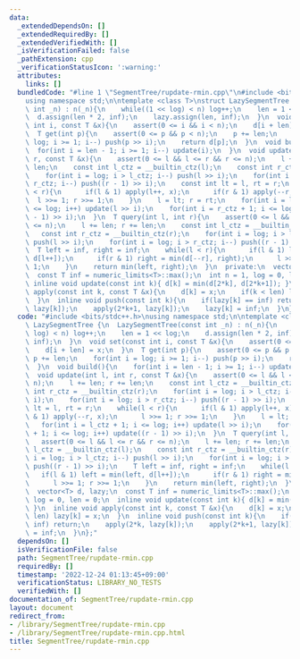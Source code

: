 ```yaml
---
data:
  _extendedDependsOn: []
  _extendedRequiredBy: []
  _extendedVerifiedWith: []
  _isVerificationFailed: false
  _pathExtension: cpp
  _verificationStatusIcon: ':warning:'
  attributes:
    links: []
  bundledCode: "#line 1 \"SegmentTree/rupdate-rmin.cpp\"\n#include <bits/stdc++.h>\n\
    using namespace std;\n\ntemplate <class T>\nstruct LazySegmentTree {\n  LazySegmentTree(const\
    \ int _n) : n(_n){\n    while((1 << log) < n) log++;\n    len = 1 << log;\n  \
    \  d.assign(len * 2, inf);\n    lazy.assign(len, inf);\n  }\n  void set(const\
    \ int i, const T &x){\n    assert(0 <= i && i < n);\n    d[i + len] = x;\n  }\n\
    \  T get(int p){\n    assert(0 <= p && p < n);\n    p += len;\n    for(int i =\
    \ log; i >= 1; i--) push(p >> i);\n    return d[p];\n  }\n  void build(){\n  \
    \  for(int i = len - 1; i >= 1; i--) update(i);\n  }\n  void update(int l, int\
    \ r, const T &x){\n    assert(0 <= l && l <= r && r <= n);\n    l += len; r +=\
    \ len;\n    const int l_ctz = __builtin_ctz(l);\n    const int r_ctz = __builtin_ctz(r);\n\
    \    for(int i = log; i > l_ctz; i--) push(l >> i);\n    for(int i = log; i >\
    \ r_ctz; i--) push((r - 1) >> i);\n    const int lt = l, rt = r;\n    while(l\
    \ < r){\n      if(l & 1) apply(l++, x);\n      if(r & 1) apply(--r, x);\n    \
    \  l >>= 1; r >>= 1;\n    }\n    l = lt; r = rt;\n    for(int i = l_ctz + 1; i\
    \ <= log; i++) update(l >> i);\n    for(int i = r_ctz + 1; i <= log; i++) update((r\
    \ - 1) >> i);\n  }\n  T query(int l, int r){\n    assert(0 <= l && l <= r && r\
    \ <= n);\n    l += len; r += len;\n    const int l_ctz = __builtin_ctz(l);\n \
    \   const int r_ctz = __builtin_ctz(r);\n    for(int i = log; i > l_ctz; i--)\
    \ push(l >> i);\n    for(int i = log; i > r_ctz; i--) push((r - 1) >> i);\n  \
    \  T left = inf, right = inf;\n    while(l < r){\n      if(l & 1) left = min(left,\
    \ d[l++]);\n      if(r & 1) right = min(d[--r], right);\n      l >>= 1; r >>=\
    \ 1;\n    }\n    return min(left, right);\n  }\n  private:\n  vector<T> d, lazy;\n\
    \  const T inf = numeric_limits<T>::max();\n  int n = 1, log = 0, len = 0;\n \
    \ inline void update(const int k){ d[k] = min(d[2*k], d[2*k+1]); }\n  inline void\
    \ apply(const int k, const T &x){\n    d[k] = x;\n    if(k < len) lazy[k] = x;\n\
    \  }\n  inline void push(const int k){\n    if(lazy[k] == inf) return;\n    apply(2*k,\
    \ lazy[k]);\n    apply(2*k+1, lazy[k]);\n    lazy[k] = inf;\n  }\n};\n"
  code: "#include <bits/stdc++.h>\nusing namespace std;\n\ntemplate <class T>\nstruct\
    \ LazySegmentTree {\n  LazySegmentTree(const int _n) : n(_n){\n    while((1 <<\
    \ log) < n) log++;\n    len = 1 << log;\n    d.assign(len * 2, inf);\n    lazy.assign(len,\
    \ inf);\n  }\n  void set(const int i, const T &x){\n    assert(0 <= i && i < n);\n\
    \    d[i + len] = x;\n  }\n  T get(int p){\n    assert(0 <= p && p < n);\n   \
    \ p += len;\n    for(int i = log; i >= 1; i--) push(p >> i);\n    return d[p];\n\
    \  }\n  void build(){\n    for(int i = len - 1; i >= 1; i--) update(i);\n  }\n\
    \  void update(int l, int r, const T &x){\n    assert(0 <= l && l <= r && r <=\
    \ n);\n    l += len; r += len;\n    const int l_ctz = __builtin_ctz(l);\n    const\
    \ int r_ctz = __builtin_ctz(r);\n    for(int i = log; i > l_ctz; i--) push(l >>\
    \ i);\n    for(int i = log; i > r_ctz; i--) push((r - 1) >> i);\n    const int\
    \ lt = l, rt = r;\n    while(l < r){\n      if(l & 1) apply(l++, x);\n      if(r\
    \ & 1) apply(--r, x);\n      l >>= 1; r >>= 1;\n    }\n    l = lt; r = rt;\n \
    \   for(int i = l_ctz + 1; i <= log; i++) update(l >> i);\n    for(int i = r_ctz\
    \ + 1; i <= log; i++) update((r - 1) >> i);\n  }\n  T query(int l, int r){\n \
    \   assert(0 <= l && l <= r && r <= n);\n    l += len; r += len;\n    const int\
    \ l_ctz = __builtin_ctz(l);\n    const int r_ctz = __builtin_ctz(r);\n    for(int\
    \ i = log; i > l_ctz; i--) push(l >> i);\n    for(int i = log; i > r_ctz; i--)\
    \ push((r - 1) >> i);\n    T left = inf, right = inf;\n    while(l < r){\n   \
    \   if(l & 1) left = min(left, d[l++]);\n      if(r & 1) right = min(d[--r], right);\n\
    \      l >>= 1; r >>= 1;\n    }\n    return min(left, right);\n  }\n  private:\n\
    \  vector<T> d, lazy;\n  const T inf = numeric_limits<T>::max();\n  int n = 1,\
    \ log = 0, len = 0;\n  inline void update(const int k){ d[k] = min(d[2*k], d[2*k+1]);\
    \ }\n  inline void apply(const int k, const T &x){\n    d[k] = x;\n    if(k <\
    \ len) lazy[k] = x;\n  }\n  inline void push(const int k){\n    if(lazy[k] ==\
    \ inf) return;\n    apply(2*k, lazy[k]);\n    apply(2*k+1, lazy[k]);\n    lazy[k]\
    \ = inf;\n  }\n};"
  dependsOn: []
  isVerificationFile: false
  path: SegmentTree/rupdate-rmin.cpp
  requiredBy: []
  timestamp: '2022-12-24 01:13:45+09:00'
  verificationStatus: LIBRARY_NO_TESTS
  verifiedWith: []
documentation_of: SegmentTree/rupdate-rmin.cpp
layout: document
redirect_from:
- /library/SegmentTree/rupdate-rmin.cpp
- /library/SegmentTree/rupdate-rmin.cpp.html
title: SegmentTree/rupdate-rmin.cpp
---
```

